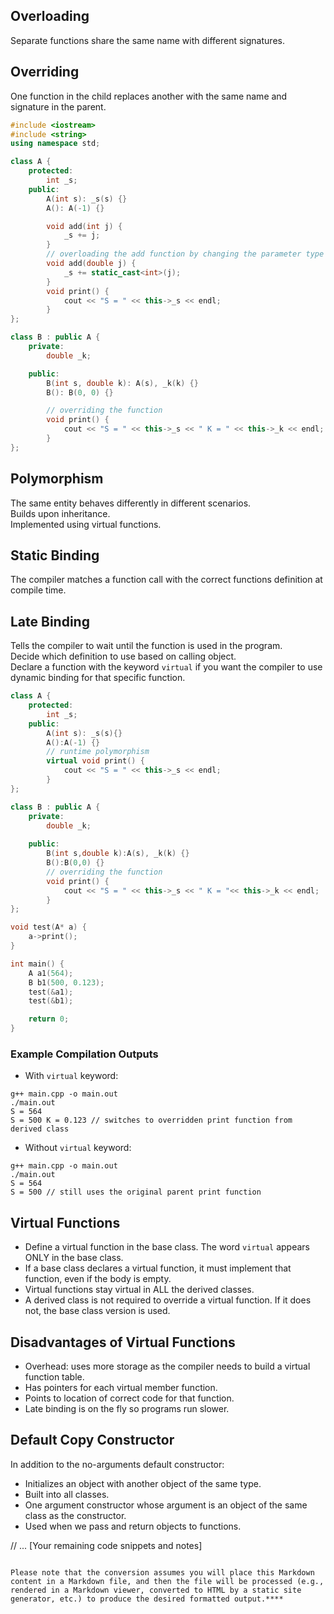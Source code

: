 ## Overloading
Separate functions share the same name with different signatures.

## Overriding
One function in the child replaces another with the same name and signature in the parent.

```cpp
#include <iostream>
#include <string>
using namespace std;

class A {
    protected:
        int _s;
    public:
        A(int s): _s(s) {}
        A(): A(-1) {}

        void add(int j) {
            _s += j;
        }
        // overloading the add function by changing the parameter type
        void add(double j) {
            _s += static_cast<int>(j);
        }
        void print() {
            cout << "S = " << this->_s << endl;
        }
};

class B : public A {
    private:
        double _k;

    public:
        B(int s, double k): A(s), _k(k) {}
        B(): B(0, 0) {}

        // overriding the function
        void print() {
            cout << "S = " << this->_s << " K = " << this->_k << endl;
        }
};
```

## Polymorphism
The same entity behaves differently in different scenarios.  
Builds upon inheritance.  
Implemented using virtual functions.

## Static Binding
The compiler matches a function call with the correct functions definition at compile time.

## Late Binding
Tells the compiler to wait until the function is used in the program.  
Decide which definition to use based on calling object.  
Declare a function with the keyword `virtual` if you want the compiler to use dynamic binding for that specific function.

```cpp
class A {
    protected:
        int _s;
    public:
        A(int s): _s(s){}
        A():A(-1) {}
        // runtime polymorphism
        virtual void print() {
            cout << "S = " << this->_s << endl;
        }
};

class B : public A {
    private:
        double _k;
   
    public:
        B(int s,double k):A(s), _k(k) {}
        B():B(0,0) {}
        // overriding the function
        void print() {
            cout << "S = " << this->_s << " K = "<< this->_k << endl;
        }
};

void test(A* a) {
    a->print();
}

int main() {
    A a1(564);
    B b1(500, 0.123);
    test(&a1);
    test(&b1);

    return 0; 
}
```

### Example Compilation Outputs

- With `virtual` keyword:
```
g++ main.cpp -o main.out
./main.out
S = 564
S = 500 K = 0.123 // switches to overridden print function from derived class
```

- Without `virtual` keyword:
```
g++ main.cpp -o main.out
./main.out
S = 564
S = 500 // still uses the original parent print function
```

## Virtual Functions
- Define a virtual function in the base class. The word `virtual` appears ONLY in the base class.
- If a base class declares a virtual function, it must implement that function, even if the body is empty.
- Virtual functions stay virtual in ALL the derived classes.
- A derived class is not required to override a virtual function. If it does not, the base class version is used.

## Disadvantages of Virtual Functions
- Overhead: uses more storage as the compiler needs to build a virtual function table.
- Has pointers for each virtual member function.
- Points to location of correct code for that function.
- Late binding is on the fly so programs run slower.

## Default Copy Constructor
In addition to the no-arguments default constructor:
- Initializes an object with another object of the same type.
- Built into all classes.
- One argument constructor whose argument is an object of the same class as the constructor.
- Used when we pass and return objects to functions.

// ... [Your remaining code snippets and notes]

```

Please note that the conversion assumes you will place this Markdown content in a Markdown file, and then the file will be processed (e.g., rendered in a Markdown viewer, converted to HTML by a static site generator, etc.) to produce the desired formatted output.****